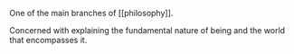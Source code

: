 One of the main branches of [[philosophy]].

Concerned with explaining the fundamental nature of being and the world that encompasses it.
